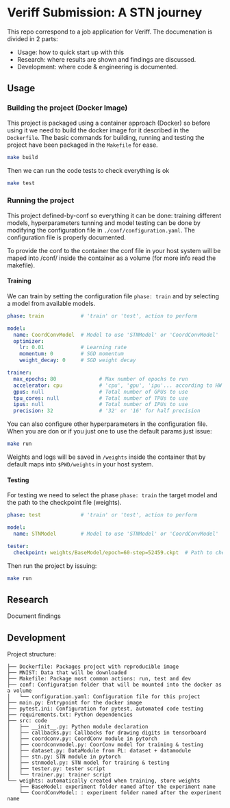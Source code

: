 # Veriff Submission: A STN journey

This repo correspond to a job application for Veriff. The documenation is divided in 2 parts:

* Usage: how to quick start up with this
* Research: where results are shown and findings are discussed.
* Development: where code & engineering is documented.

## Usage

### Building the project (Docker Image)
This project is packaged using a container approach (Docker) so before using it we need to build the docker image for it described in the `Dockerfile`. The basic commands for building, running and testing the project have been packaged in the `Makefile` for ease.

```bash
make build
```

Then we can run the code tests to check everything is ok

```bash
make test
```

### Running the project

This project defined-by-conf so everything it can be done: training different models, hyperparameters tunning and model testing can be done by modifying the configuration file in `./conf/configuration.yaml`. The configuration file is properly documented.

To provide the conf to the container the conf file in your host system will be maped into /conf/ inside the container as a volume (for more info read the makefile).

#### Training

We can train by setting the configuration file `phase: train` and by selecting a model from available models. 

```yaml
phase: train            # 'train' or 'test', action to perform

model:
  name: CoordConvModel  # Model to use 'STNModel' or 'CoordConvModel'
  optimizer:
    lr: 0.01            # Learning rate
    momentum: 0         # SGD momentum
    weight_decay: 0     # SGD weight decay

trainer:
  max_epochs: 80              # Max number of epochs to run
  accelerator: cpu            # 'cpu', 'gpu', 'ipu'... according to HW
  gpus: null                  # Total number of GPUs to use
  tpu_cores: null             # Total number of TPUs to use
  ipus: null                  # Total number of IPUs to use
  precision: 32               # '32' or '16' for half precision
```

You can also configure other hyperparameters in the configuration file. When you are don or if you just one to use the default params just issue:

```bash
make run
```

Weights and logs will be saved in `/weights` inside the container that by default maps into `$PWD/weights` in your host system.

#### Testing

For testing we need to select the phase `phase: train` the target model and the path to the checkpoint file (weights).

```yaml
phase: test             # 'train' or 'test', action to perform

model:
  name: STNModel        # Model to use 'STNModel' or 'CoordConvModel'

tester:
  checkpoint: weights/BaseModel/epoch=60-step=52459.ckpt  # Path to checkpoint

```

Then run the project by issuing:

```bash
make run
```

## Research

Document findings

## Development

Project structure:

```
├── Dockerfile: Packages project with reproducible image
├── MNIST: Data that will be downloaded
├── Makefile: Package most common actions: run, test and dev
├── conf: Configuration folder that will be mounted into the docker as a volume
│   └── configuration.yaml: Configuration file for this project
├── main.py: Entrypoint for the docker image
├── pytest.ini: Configuration for pytest, automated code testing
├── requirements.txt: Python dependencies
├── src: code
│   ├── __init__.py: Python module declaration
│   ├── callbacks.py: Callbacks for drawing digits in tensorboard
│   ├── coordconv.py: CoordConv module in pytorch
│   ├── coordconvmodel.py: CoorConv model for training & testing
│   ├── dataset.py: DataModule from PL: dataset + datamodule
│   ├── stn.py: STN module in pytorch
│   ├── stnmodel.py: STN model for training & testing
│   ├── tester.py: tester script
│   └── trainer.py: trainer script
└── weights: automatically created when training, store weights
    ├── BaseModel: experiment folder named after the experiment name
    └── CoordConvModel: : experiment folder named after the experiment name
```



